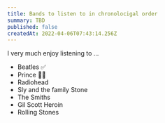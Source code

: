 ```yaml
---
title: Bands to listen to in chronolocigal order
summary: TBD
published: false
createdAt: 2022-04-06T07:43:14.256Z
---
```

I very much enjoy listening to ... 

- Beatles ✅ 
- Prince 👷‍♂️ 
- Radiohead
- Sly and the family Stone
- The Smiths
- Gil Scott Heroin
- Rolling Stones